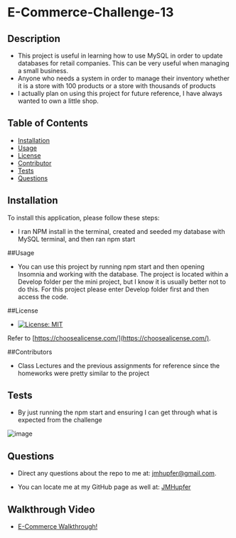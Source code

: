 # E-Commerce-Challenge-13

  ## Description

  - This project is useful in learning how to use MySQL in order to update databases for retail companies. This can be very useful when managing a small business.
  - Anyone who needs a system in order to manage their inventory whether it is a store with 100 products or a store with thousands of products
  - I actually plan on using this project for future reference, I have always wanted to own a little shop.

  ## Table of Contents

  - [Installation](#installation)
  - [Usage](#usage)
  - [License](#license)
  - [Contributor](#contributors)
  - [Tests](#tests)
  - [Questions](#questions) 

  
  ## Installation
  
  To install this application, please follow these steps:
  
  - I ran NPM install in the terminal, created and seeded my database with MySQL terminal, and then ran npm start
  
  ##Usage
  
  - You can use this project by running npm start and then opening Insomnia and working with the database. The project is located within a Develop folder per the mini project, but I know it is usually better not to do this. For this project please enter Develop folder first and then access the code.
  
  ##License

  - [![License: MIT](https://img.shields.io/badge/License-MIT-yellow.svg)](https://opensource.org/licenses/MIT)

  Refer to [https://choosealicense.com/](https://choosealicense.com/).

  ##Contributors

  - Class Lectures and the previous assignments for reference since the homeworks were pretty similar to the project

  ## Tests

  - By just running the npm start and ensuring I can get through what is expected from the challenge

![image](https://github.com/JMHupfer/E-Commerce/assets/121475398/d7fe13a4-14b3-4008-8976-c927732c3450)


  ## Questions

  - Direct any questions about the repo to me at: jmhupfer@gmail.com. 
  
  - You can locate me at my GitHub page as well at: [JMHupfer](https://github.com/JMHupfer/)

  ## Walkthrough Video

  - <a href="https://drive.google.com/file/d/1kgaUC4UG_91WTKF9PJNLLVcC4sbf4Jox/view">E-Commerce Walkthrough!</a>
